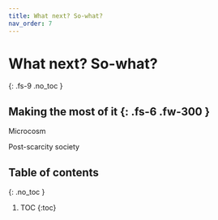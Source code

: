 ```yaml
---
title: What next? So-what?
nav_order: 7
---
```


# What next? So-what?
{: .fs-9 .no_toc }

Making the most of it
{: .fs-6 .fw-300 }
----

Microcosm

Post-scarcity society


## Table of contents
{: .no_toc }

1. TOC
{:toc}

  





